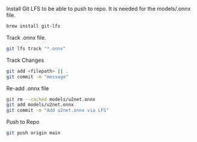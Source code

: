 Install Git LFS to be able to push to repo. It is needed for the models/.onnx file.
```bash
brew install git-lfs 
```
Track .onnx file.
```bash
git lfs track "*.onnx"
```
Track Changes
```bash
git add <filepath> || .
git commit -m "message"
```
Re-add .onnx file
```bash
git rm --cached models/u2net.onnx
git add models/u2net.onnx
git commit -m "Add u2net.onnx via LFS"
```
Push to Repo
```bash
git push origin main
```